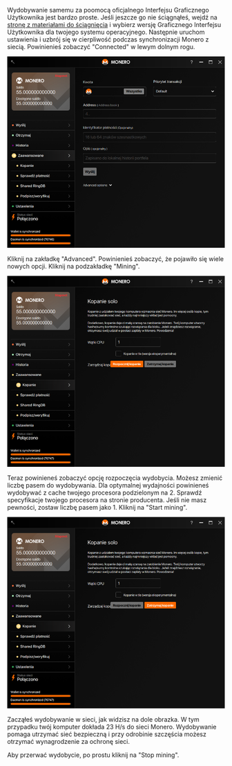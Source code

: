 Wydobywanie samemu za poomocą oficjalnego Interfejsu Graficznego Użytkownika jest bardzo proste. Jeśli jeszcze go nie ściągnąłeś, wejdź na <a href="{{site.baseurl}}/downloads/">stronę z materiałami do ściągnięcia</a> i wybierz wersję Graficznego Interfejsu Użytkownika dla twojego systemu operacyjnego. Następnie uruchom ustawienia i uzbrój się w cierpliwość podczas synchronizacji Monero z siecią. Powinienieś zobaczyć "Connected" w lewym dolnym rogu.

<img src="png/solo_mine_GUI/01.PNG" style="width: 600px;"/>

Kliknij na zakładkę "Advanced". Powinienieś zobaczyć, że pojawiło się wiele nowych opcji. Kliknij na podzakładkę "Mining".

<img src="png/solo_mine_GUI/02.PNG" style="width: 600px;"/>

Teraz powinieneś zobaczyć opcję rozpoczęcia wydobycia. Możesz zmienić liczbę pasem do wydobywania. Dla optymalnej wydajności powinieneś wydobywać z cache twojego procesora podzielonym na 2. Sprawdź specyfikacje twojego procesora na stronie producenta. Jeśli nie masz pewności, zostaw liczbę pasem jako 1. Kliknij na "Start mining".

<img src="png/solo_mine_GUI/03.PNG" style="width: 600px;"/>

Zacząłeś wydobywanie w sieci, jak widzisz na dole obrazka. W tym przypadku twój komputer dokłada 23 H/s do sieci Monero. Wydobywanie pomaga utrzymać sieć bezpieczną i przy odrobinie szczęścia możesz otrzymać wynagrodzenie za ochronę sieci.

Aby przerwać wydobycie, po prostu kliknij na "Stop mining".
